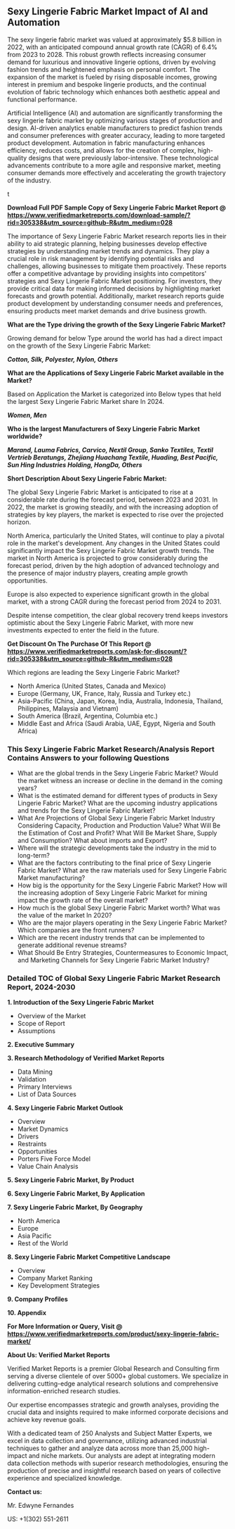 <h2>Sexy Lingerie Fabric Market Impact of AI and Automation</h2><p>The sexy lingerie fabric market was valued at approximately $5.8 billion in 2022, with an anticipated compound annual growth rate (CAGR) of 6.4% from 2023 to 2028. This robust growth reflects increasing consumer demand for luxurious and innovative lingerie options, driven by evolving fashion trends and heightened emphasis on personal comfort. The expansion of the market is fueled by rising disposable incomes, growing interest in premium and bespoke lingerie products, and the continual evolution of fabric technology which enhances both aesthetic appeal and functional performance.</p><p>Artificial Intelligence (AI) and automation are significantly transforming the sexy lingerie fabric market by optimizing various stages of production and design. AI-driven analytics enable manufacturers to predict fashion trends and consumer preferences with greater accuracy, leading to more targeted product development. Automation in fabric manufacturing enhances efficiency, reduces costs, and allows for the creation of complex, high-quality designs that were previously labor-intensive. These technological advancements contribute to a more agile and responsive market, meeting consumer demands more effectively and accelerating the growth trajectory of the industry.</p>t</p><p id="" class=""><strong>Download Full PDF Sample Copy of Sexy Lingerie Fabric Market Report @ <a href="https://www.verifiedmarketreports.com/download-sample/?rid=305338&utm_source=github-R&utm_medium=028" target="_blank">https://www.verifiedmarketreports.com/download-sample/?rid=305338&utm_source=github-R&utm_medium=028</a></strong></p><p>The importance of&nbsp;Sexy Lingerie Fabric Market research reports lies in their ability to aid strategic planning, helping businesses develop effective strategies by understanding market trends and dynamics. They play a crucial role in risk management by identifying potential risks and challenges, allowing businesses to mitigate them proactively. These reports offer a competitive advantage by providing insights into competitors' strategies and Sexy Lingerie Fabric Market positioning. For investors, they provide critical data for making informed decisions by highlighting market forecasts and growth potential. Additionally, market research reports guide product development by understanding consumer needs and preferences, ensuring products meet market demands and drive business growth.</p><p><strong>What are the&nbsp;Type driving the growth of the Sexy Lingerie Fabric Market?</strong></p><p id="" class="">Growing demand for below Type around the world has had a direct impact on the growth of the Sexy Lingerie Fabric Market:</p><em><strong>Cotton, Silk, Polyester, Nylon, Others</strong></em></p><strong>What are the&nbsp;Applications&nbsp;of Sexy Lingerie Fabric Market available in the Market?</strong></p><p id="" class="">Based on Application the Market is categorized into Below types that held the largest Sexy Lingerie Fabric Market share In 2024.</p><em><strong>Women, Men</strong></em></p><strong>Who is the largest Manufacturers of Sexy Lingerie Fabric Market worldwide?</strong></p><p><em><strong>Marand, Lauma Fabrics, Carvico, Nextil Group, Sanko Textiles, Textil Vertrieb Beratungs, Zhejiang Huachang Textile, Huading, Best Pacific, Sun Hing Industries Holding, HongDa, Others</strong></em></p><p id="" class=""><strong>Short Description About Sexy Lingerie Fabric Market:</strong></p><p>The global Sexy Lingerie Fabric Market is anticipated to rise at a considerable rate during the forecast period, between 2023 and 2031. In 2022, the market is growing steadily, and with the increasing adoption of strategies by key players, the market is expected to rise over the projected horizon.</p><p>North America, particularly the United States, will continue to play a pivotal role in the market's development. Any changes in the United States could significantly impact the Sexy Lingerie Fabric Market growth trends. The market in North America is projected to grow considerably during the forecast period, driven by the high adoption of advanced technology and the presence of major industry players, creating ample growth opportunities.</p><p>Europe is also expected to experience significant growth in the global market, with a strong CAGR during the forecast period from 2024 to 2031.</p><p>Despite intense competition, the clear global recovery trend keeps investors optimistic about the Sexy Lingerie Fabric Market, with more new investments expected to enter the field in the future.</p><p id="" class=""><strong>Get Discount On The Purchase Of This Report @ <a href="https://www.verifiedmarketreports.com/ask-for-discount/?rid=305338&utm_source=github-R&utm_medium=028" target="_blank">https://www.verifiedmarketreports.com/ask-for-discount/?rid=305338&utm_source=github-R&utm_medium=028</a></strong></p>Which regions are leading the Sexy Lingerie Fabric Market?</p><ul><li>North America (United States, Canada and Mexico)</li><li>Europe (Germany, UK, France, Italy, Russia and Turkey etc.)</li><li>Asia-Pacific (China, Japan, Korea, India, Australia, Indonesia, Thailand, Philippines, Malaysia and Vietnam)</li><li>South America (Brazil, Argentina, Columbia etc.)</li><li>Middle East and Africa (Saudi Arabia, UAE, Egypt, Nigeria and South Africa)</li></ul><h3 id="" class="">This Sexy Lingerie Fabric Market Research/Analysis Report Contains Answers to your following Questions</h3><ul><li>What are the global trends in the Sexy Lingerie Fabric Market? Would the market witness an increase or decline in the demand in the coming years?</li><li>What is the estimated demand for different types of products in Sexy Lingerie Fabric Market? What are the upcoming industry applications and trends for the Sexy Lingerie Fabric Market?</li><li>What Are Projections of Global Sexy Lingerie Fabric Market Industry Considering Capacity, Production and Production Value? What Will Be the Estimation of Cost and Profit? What Will Be Market Share, Supply and Consumption? What about imports and Export?</li><li>Where will the strategic developments take the industry in the mid to long-term?</li><li>What are the factors contributing to the final price of Sexy Lingerie Fabric Market? What are the raw materials used for Sexy Lingerie Fabric Market manufacturing?</li><li>How big is the opportunity for the Sexy Lingerie Fabric Market? How will the increasing adoption of Sexy Lingerie Fabric Market for mining impact the growth rate of the overall market?</li><li>How much is the global Sexy Lingerie Fabric Market worth? What was the value of the market In 2020?</li><li>Who are the major players operating in the Sexy Lingerie Fabric Market? Which companies are the front runners?</li><li>Which are the recent industry trends that can be implemented to generate additional revenue streams?</li><li>What Should Be Entry Strategies, Countermeasures to Economic Impact, and Marketing Channels for Sexy Lingerie Fabric Market Industry?</li></ul><h3 id="" class="">Detailed TOC of Global Sexy Lingerie Fabric Market Research Report, 2024-2030</h3><p id="" class=""><strong>1. Introduction of the Sexy Lingerie Fabric Market</strong></p><ul><li>Overview of the Market</li><li>Scope of Report</li><li>Assumptions</li></ul><p id="" class=""><strong>2. Executive Summary</strong></p><p id="" class=""><strong>3. Research Methodology of Verified Market Reports</strong></p><ul><li>Data Mining</li><li>Validation</li><li>Primary Interviews</li><li>List of Data Sources</li></ul><p id="" class=""><strong>4. Sexy Lingerie Fabric Market Outlook</strong></p><ul><li>Overview</li><li>Market Dynamics</li><li>Drivers</li><li>Restraints</li><li>Opportunities</li><li>Porters Five Force Model</li><li>Value Chain Analysis</li></ul><p id="" class=""><strong>5. Sexy Lingerie Fabric Market, By Product</strong></p><p id="" class=""><strong>6. Sexy Lingerie Fabric Market, By Application</strong></p><p id="" class=""><strong>7. Sexy Lingerie Fabric Market, By Geography</strong></p><ul><li>North America</li><li>Europe</li><li>Asia Pacific</li><li>Rest of the World</li></ul><p id="" class=""><strong>8. Sexy Lingerie Fabric Market Competitive Landscape</strong></p><ul><li>Overview</li><li>Company Market Ranking</li><li>Key Development Strategies</li></ul><p id="" class=""><strong>9. Company Profiles</strong></p><p id="" class=""><strong>10. Appendix</strong></p><p id="" class=""><strong>For More Information or Query, Visit @ <a href="https://www.verifiedmarketreports.com/product/sexy-lingerie-fabric-market/" target="_blank">https://www.verifiedmarketreports.com/product/sexy-lingerie-fabric-market/</a></strong></p><p id="" class=""><strong>About Us: Verified Market Reports</strong></p><p id="" class="">Verified Market Reports is a premier Global Research and Consulting firm serving a diverse clientele of over 5000+ global customers. We specialize in delivering cutting-edge analytical research solutions and comprehensive information-enriched research studies.</p><p id="" class="">Our expertise encompasses strategic and growth analyses, providing the crucial data and insights required to make informed corporate decisions and achieve key revenue goals.</p><p id="" class="">With a dedicated team of 250 Analysts and Subject Matter Experts, we excel in data collection and governance, utilizing advanced industrial techniques to gather and analyze data across more than 25,000 high-impact and niche markets. Our analysts are adept at integrating modern data collection methods with superior research methodologies, ensuring the production of precise and insightful research based on years of collective experience and specialized knowledge.</p><p id="" class=""><strong>Contact us:</strong></p><p id="" class="">Mr. Edwyne Fernandes</p><p id="" class="">US: +1(302) 551-2611</p>